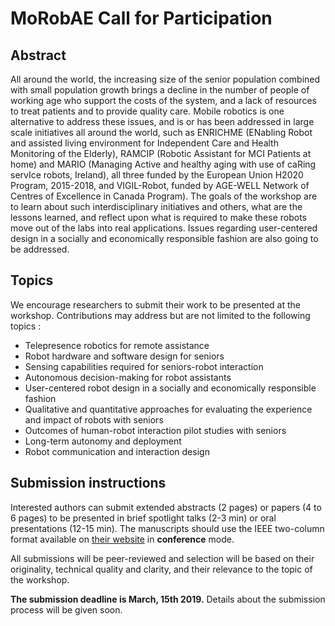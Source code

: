 # MoRobAE Call for Participation

## Abstract

All around the world, the increasing size of the senior population combined with
small population growth brings a decline in the number of people of working age
who support the costs of the system, and a lack of resources to treat patients
and to provide quality care. Mobile robotics is one alternative to address these
issues, and is or has been addressed in large scale initiatives all around the
world, such as ENRICHME (ENabling Robot and assisted living environment for
Independent Care and Health Monitoring of the Elderly), RAMCIP (Robotic
Assistant for MCI Patients at home) and MARIO (Managing Active and healthy aging
with use of caRing servIce robots, Ireland), all three funded by the European
Union H2020 Program, 2015-2018, and VIGIL-Robot, funded by AGE-WELL Network of
Centres of Excellence in Canada Program). 
The goals of the workshop are to learn about such interdisciplinary initiatives and others,
what are the lessons learned, and reflect upon what is required to make these
robots move out of the labs into real applications. Issues regarding
user-centered design in a socially and economically responsible fashion are also
going to be addressed.

## Topics

We encourage researchers to submit their work to be presented at the workshop.
Contributions may address but are not limited to the following topics :


 * Telepresence robotics for remote assistance
 * Robot hardware and software design for seniors
 * Sensing capabilities required for seniors-robot interaction
 * Autonomous decision-making for robot assistants
 * User-centered robot design in a socially and economically responsible fashion
 * Qualitative and quantitative approaches for evaluating the experience and
 impact of robots with seniors
 * Outcomes of human-robot interaction pilot studies with seniors
 * Long-term autonomy and deployment
 * Robot communication and interaction design  

## Submission instructions

Interested authors can submit extended abstracts (2 pages) or papers (4 to
6 pages) to be presented in brief spotlight talks (2-3 min) or oral
presentations (12-15 min).
The manuscripts should use the IEEE two-column format available on
[their website](https://www.ieee.org/conferences/publishing/templates.html) in
**conference** mode.

All submissions will be peer-reviewed and selection will be based on their
originality, technical quality and clarity, and their relevance to the topic of
the workshop.

**The submission deadline is March, 15th 2019.**
Details about the submission process will be given soon.

